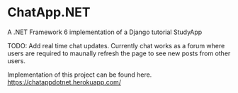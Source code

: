 # ChatApp.NET
A .NET Framework 6 implementation of a Django tutorial StudyApp 

TODO: Add real time chat updates. Currently chat works as a forum where users are required to maunally refresh the page to see new posts from other users.


Implementation of this project can be found here. 
https://chatappdotnet.herokuapp.com/

